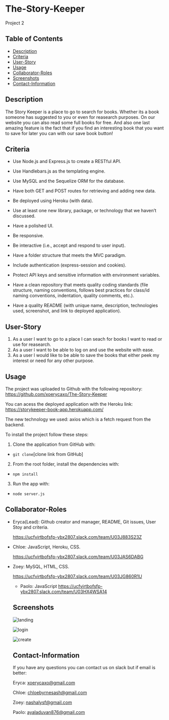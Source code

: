 # The-Story-Keeper
Project 2
## Table of Contents
* [Description](#Description)
* [Criteria](#Criteria)
* [User-Story](#User-Story)
* [Usage](#Usage)
* [Collaborator-Roles](#Collaborator-Roles)
* [Screenshots](#Screenshots)
* [Contact-Information](#Contact-Information)

## Description

The Story Keeper is a place to go to search for books. Whether its a book someone has suggested to you or even for reasearch purposes. On our website you can also read some full books for free. And also one last amazing feature is the fact that if you find an interesting book that you want to save for later you can with our save book button!

## Criteria

* Use Node.js and Express.js to create a RESTful API.

* Use Handlebars.js as the templating engine.

* Use MySQL and the Sequelize ORM for the database.

* Have both GET and POST routes for retrieving and adding new data.

* Be deployed using Heroku (with data).

* Use at least one new library, package, or technology that we haven’t discussed.

* Have a polished UI.

* Be responsive.

* Be interactive (i.e., accept and respond to user input).

* Have a folder structure that meets the MVC paradigm.

* Include authentication (express-session and cookies).

* Protect API keys and sensitive information with environment variables.

* Have a clean repository that meets quality coding standards (file structure, naming conventions, follows best practices for class/id naming conventions, indentation, quality comments, etc.).

* Have a quality README (with unique name, description, technologies used, screenshot, and link to deployed application).

## User-Story

1. As a user I want to go to a place I can seach for books I want to read or use for reasearch. 
2. As a user I want to be able to log on and use the website with ease.
3. As a user I would like to be able to save the books that either peek my interest or need for any other purpose.

## Usage

The project was uploaded to Github with the following repository: https://github.com/xoerycaxo/The-Story-Keeper

You can acess the deployed application with the Heroku link: https://storykeeper-book-app.herokuapp.com/

The new technology we used: axios which is a fetch request from the backend.

To install the project follow these steps:

  1. Clone the application from GitHub with:

   * `git clone`[clone link from GitHub]
 
  2. From the root folder, install the dependencies with:

   * `npm install`

  3. Run the app with:

   * `node server.js`

   ## Collaborator-Roles

 * Eryca(Lead): Github creator and manager, README, Git issues, User Stoy and criteria.

   https://ucfvirtbofsfp-ybx2807.slack.com/team/U03J883S23Z

 * Chloe: JavaScript, Heroku, CSS.

   https://ucfvirtbofsfp-ybx2807.slack.com/team/U03JAS6DABG

 * Zoey: MySQL, HTML, CSS.

   https://ucfvirtbofsfp-ybx2807.slack.com/team/U03JG860R1U 
   
   * Paolo: JavaScript
    https://ucfvirtbofsfp-ybx2807.slack.com/team/U03HX4WSA14
 



    ## Screenshots
    ![landing](https://user-images.githubusercontent.com/100622402/190875552-ce4056ec-3532-41e0-946a-2725f93aaf53.png)
    
    ![login](https://user-images.githubusercontent.com/100622402/190875289-eb949c4b-458b-4fd3-bf78-acf5613992cc.png)
    
    ![create ](https://user-images.githubusercontent.com/100622402/190875318-5808cce2-1af0-4f8a-af78-4c244e323178.png)
    

  

    ## Contact-Information
    
    If you have any questions you can contact us on slack but if email is better: 
    
    Eryca: [xoerycaxo@gmail.com](#xoerycaxo@gmail.com)
    
    Chloe: [chloebyrnesash@gmail.com](#chloebyrnesash@gmail.com)
    
    Zoey: [nashalysf@gmail.com](#nashalysf@gmail.com)
    
    Paolo: [ayaladuvan876@gmail.com](#ayaladuvan876@gmail.com)
    
    

